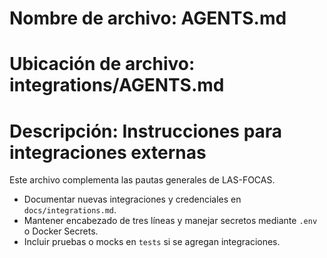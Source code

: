 # Nombre de archivo: AGENTS.md
# Ubicación de archivo: integrations/AGENTS.md
# Descripción: Instrucciones para integraciones externas

Este archivo complementa las pautas generales de LAS-FOCAS.

- Documentar nuevas integraciones y credenciales en `docs/integrations.md`.
- Mantener encabezado de tres líneas y manejar secretos mediante `.env` o Docker Secrets.
- Incluir pruebas o mocks en `tests` si se agregan integraciones.
